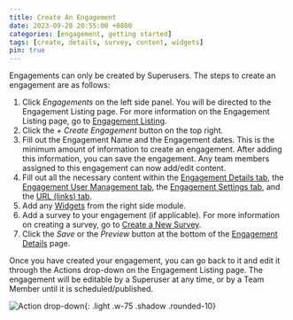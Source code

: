 ```yaml
---
title: Create An Engagement
date: 2023-09-28 20:55:00 +0800
categories: [engagement, getting started]
tags: [create, details, survey, content, widgets]
pin: true
---
```

Engagements can only be created by Superusers. The steps to create an engagement are as follows:

1. Click *Engagements* on the left side panel. You will be directed to the Engagement Listing page. For more information on the Engagement Listing page, go to [Engagement Listing](/met-guide/posts/engagement-listing/).
2. Click the *+ Create Engagement* button on the top right.
3. Fill out the Engagement Name and the Engagement dates. This is the minimum amount of information to create an engagement. After adding this information, you can save the engagement. Any team members assigned to this engagement can now add/edit content.
4. Fill out all the necessary content within the [Engagement Details tab](/met-guide/posts/engagement-details/), the [Engagement User Management tab](/met-guide/posts/engagement-UM/), the [Engagement Settings tab](/met-guide/posts/engagement-settings/), and the [URL (links) tab](/met-guide/posts/engagement-URLs/).
5. Add any [Widgets](/met-guide/posts/widgets/) from the right side module. 
6. Add a survey to your engagement (if applicable). For more information on creating a survey, go to [Create a New Survey](/met-guide/posts/create-survey/).
7. Click the *Save* or the *Preview* button at the bottom of the [Engagement Details](/met-guide/posts/engagement-details/) page.

Once you have created your engagement, you can go back to it and edit it through the Actions drop-down on the Engagement Listing page. The engagement will be editable by a Superuser at any time, or by a Team Member until it is scheduled/published.

![Action drop-down](/assets/UserGuideImages/Images/create-an-engagement/create-engagement-image-of-actions-drop-down.png){: .light .w-75 .shadow .rounded-10}


